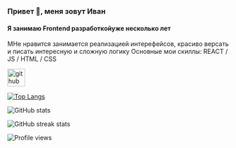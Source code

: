 ### Привет 👋, меня зовут Иван
#### Я занимаю Frontend разработкойуже несколько лет
МНе нравится занимается реализацией интерефейсов, красиво версать и писать интересную и сложную логику
Основные мои скиллы: REACT / JS / HTML / CSS


[<img src='https://cdn.jsdelivr.net/npm/simple-icons@3.0.1/icons/github.svg' alt='github' height='40'>](https://github.com/vanichh)  

[![Top Langs](https://github-readme-stats.vercel.app/api/top-langs/?username=vanichh)](https://github.com/anuraghazra/github-readme-stats)

![GitHub stats](https://github-readme-stats.vercel.app/api?username=vanichh&show_icons=true)  

![GitHub streak stats](https://github-readme-streak-stats.herokuapp.com/?user=vanichh)  

![Profile views](https://gpvc.arturio.dev/vanichh)  
